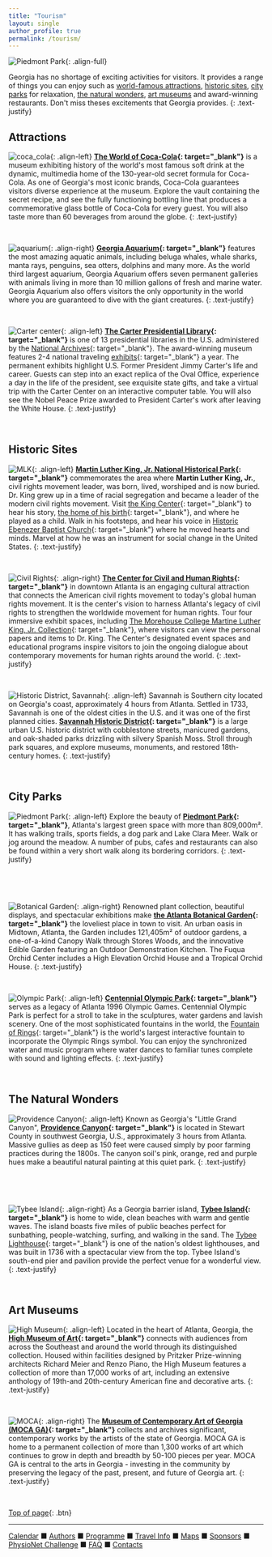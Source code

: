 ```yaml
---
title: "Tourism"
layout: single
author_profile: true
permalink: /tourism/
---
```

![Piedmont Park](/assets/img/piedmont_park.png){: .align-full}

<a name="top"></a>

Georgia has no shortage of exciting activities for visitors. It provides a range of things you can enjoy such as [world-famous attractions](../tourism/#attractions), [historic sites](../tourism/#history), [city parks](../tourism/#parks) for relaxation, [the natural wonders](../tourism/#wonders), [art museums](../tourism/#arts) and award-winning restaurants. Don't miss theses excitements that Georgia provides.
{: .text-justify}

## <a name="attractions"></a> Attractions
![coca_cola](/assets/img/world_of_coca.jpeg){: .align-left} **[The World of Coca-Cola](https://www.worldofcoca-cola.com/){: target="_blank"}** is a museum exhibiting history of the world's most famous soft drink at the dynamic, multimedia home of the 130-year-old secret formula for Coca-Cola. As one of Georgia's most iconic brands, Coca-Cola guarantees visitors diverse experience at the museum. Explore the vault containing the secret recipe, and see the fully functioning bottling line that produces a commemorative glass bottle of Coca-Cola for every guest. You will also taste more than 60 beverages from around the globe.
{: .text-justify}

&nbsp;

![aquarium](/assets/img/aquarium.jpg){: .align-right} **[Georgia Aquarium](https://www.georgiaaquarium.org/){: target="_blank"}** features the most amazing aquatic animals, including beluga whales, whale sharks, manta rays, penguins, sea otters, dolphins and many more. As the world third largest aquarium, Georgia Aquarium offers seven permanent galleries with animals living in more than 10 million gallons of fresh and marine water. Georgia Aquarium also offers visitors the only opportunity in the world where you are guaranteed to dive with the giant creatures.
{: .text-justify}

&nbsp;

![Carter center](/assets/img/carter_center.jpeg){: .align-left} **[The Carter Presidential Library](https://www.jimmycarterlibrary.gov/){: target="_blank"}** is one of 13 presidential libraries in the U.S. administered by the [National Archives](https://www.archives.gov/about){: target="_blank"}. The award-winning museum features 2-4 national traveling [exhibits](https://www.jimmycarterlibrary.gov/events){: target="_blank"} a year. The permanent exhibits highlight U.S. Former President Jimmy Carter's life and career. Guests can step into an exact replica of the Oval Office, experience a day in the life of the president, see exquisite state gifts, and take a virtual trip with the Carter Center on an interactive computer table. You will also see the Nobel Peace Prize awarded to President Carter's work after leaving the White House.
{: .text-justify}

&nbsp;

## <a name="history"></a> Historic Sites
![MLK](/assets/img/mlk.jpg){: .align-left} **[Martin Luther King, Jr. National Historical Park](https://www.nps.gov/malu/index.htm){: target="_blank"}** commemorates the area where **Martin Luther King, Jr.**, civil rights movement leader, was born, lived, worshiped and is now buried. Dr. King grew up in a time of racial segregation and became a leader of the modern civil rights movement. Visit [the King Center](https://thekingcenter.org/){: target="_blank"} to hear his story, [the home of his birth](https://www.nps.gov/malu/planyourvisit/birth-home.htm){: target="_blank"}, and where he played as a child. Walk in his footsteps, and hear his voice in [Historic Ebenezer Baptist Church](https://www.ebenezeratl.org/){: target="_blank"} where he moved hearts and minds. Marvel at how he was an instrument for social change in the United States.
{: .text-justify}

&nbsp;

![Civil Rights](/assets/img/civil.jpg){: .align-right} **[The Center for Civil and Human Rights](https://www.civilandhumanrights.org/){: target="_blank"}** in downtown Atlanta is an engaging cultural attraction that connects the American civil rights movement to today's global human rights movement. It is the center's vision to harness Atlanta's legacy of civil rights to strengthen the worldwide movement for human rights. Tour four immersive exhibit spaces, including [The Morehouse College Martine Luther King, Jr. Collection](https://www.civilandhumanrights.org/mlk/){: target="_blank"}, where visitors can view the personal papers and items to Dr. King. The Center's designated event spaces and educational programs inspire visitors to join the ongoing dialogue about contemporary movements for human rights around the world.
{: .text-justify}

&nbsp;

![Historic District, Savannah](/assets/img/savannah.jpg){: .align-left} Savannah is Southern city located on Georgia's coast, approximately 4 hours from Atlanta. Settled in 1733, Savannah is one of the oldest cities in the U.S. and it was one of the first planned cities. **[Savannah Historic District](https://www.savannah.com/savannah-historic-district/){: target="_blank"}** is a large urban U.S. historic district with cobblestone streets, manicured gardens, and oak-shaded parks drizzling with silvery Spanish Moss. Stroll through park squares, and explore museums, monuments, and restored 18th-century homes. 
{: .text-justify}

&nbsp;

## <a name="parks"></a> City Parks
![Piedmont Park](/assets/img/piedmont_park.jpg){: .align-left} Explore the beauty of **[Piedmont Park](https://piedmontpark.org/){: target="_blank"}**, Atlanta's largest green space with more than 809,000m². It has walking trails, sports fields, a dog park and Lake Clara Meer. Walk or jog around the meadow. A number of pubs, cafes and restaurants can also be found within a very short walk along its bordering corridors.
{: .text-justify}

&nbsp;

&nbsp;

![Botanical Garden](/assets/img/botanical_garden.jpg){: .align-right} Renowned plant collection, beautiful displays, and spectacular exhibitions make **[the Atlanta Botanical Garden](https://atlantabg.org/){: target="_blank"}** the loveliest place in town to visit. An urban oasis in Midtown, Atlanta, the Garden includes 121,405m² of outdoor gardens, a one-of-a-kind Canopy Walk through Stores Woods, and the innovative Edible Garden featuring an Outdoor Demonstration Kitchen. The Fuqua Orchid Center includes a High Elevation Orchid House and a Tropical Orchid House.
{: .text-justify}

&nbsp;

![Olympic Park](/assets/img/centennial_park.jpg){: .align-left} **[Centennial Olympic Park](https://www.gwcca.org/centennial-olympic-park){: target="_blank"}** serves as a legacy of Atlanta 1996 Olympic Games. Centennial Olympic Park is perfect for a stroll to take in the sculptures, water gardens and lavish scenery. One of the most sophisticated fountains in the world, the [Fountain of Rings](https://www.gwcca.org/centennial-olympic-park/fountain-of-rings){: target="_blank"} is the world's largest interactive fountain to incorporate the Olympic Rings symbol. You can enjoy the synchronized water and music program where water dances to familiar tunes complete with sound and lighting effects. 
{: .text-justify}

&nbsp;

## <a name="wonders"></a> The Natural Wonders
![Providence Canyon](/assets/img/canyon.jpg){: .align-left} Known as Georgia's "Little Grand Canyon", **[Providence Canyon](https://gastateparks.org/ProvidenceCanyon){: target="_blank"}** is located in Stewart County in southwest Georgia, U.S., approximately 3 hours from Atlanta. Massive gullies as deep as 150 feet were caused simply by poor farming practices during the 1800s. The canyon soil's pink, orange, red and purple hues make a beautiful natural painting at this quiet park.
{: .text-justify}

&nbsp;

&nbsp;

![Tybee Island](/assets/img/tybee.jpg){: .align-right} As a Georgia barrier island, **[Tybee Island](https://visittybee.com/){: target="_blank"}** is home to wide, clean beaches with warm and gentle waves. The island boasts five miles of public beaches perfect for sunbathing, people-watching, surfing, and walking in the sand. The [Tybee Lighthouse](https://www.tybeelighthouse.org/){: target="_blank"} is one of the nation's oldest lighthouses, and was built in 1736 with a spectacular view from the top. Tybee Island's south-end pier and pavilion provide the perfect venue for a wonderful view.
{: .text-justify}

&nbsp;

## <a name="arts"></a> Art Museums
![High Museum](/assets/img/high.jpg){: .align-left} Located in the heart of Atlanta, Georgia, the **[High Museum of Art](https://high.org/){: target="_blank"}** connects with audiences from across the Southeast and around the world through its distinguished collection. Housed within facilities designed by Pritzker Prize-winning architects Richard Meier and Renzo Piano, the High Museum features a collection of more than 17,000 works of art, including an extensive anthology of 19th-and 20th-century American fine and decorative arts.
{: .text-justify}

&nbsp;

![MOCA](/assets/img/moca.jpg){: .align-right} The **[Museum of Contemporary Art of Georgia (MOCA GA)](https://mocaga.org/){: target="_blank"}** collects and archives significant, contemporary works by the artists of the state of Georgia. MOCA GA is home to a permanent collection of more than 1,300 works of art which continues to grow in depth and breadth by 50-100 pieces per year. MOCA GA is central to the arts in Georgia - investing in the community by preserving the legacy of the past, present, and future of Georgia art.
{: .text-justify}

&nbsp;


[Top of page](#top){: .btn}

---

[Calendar](../dates/) &#9632; [Authors](../authors) &#9632; [Programme](../programme/) &#9632; [Travel Info](../travel/) &#9632; [Maps](../map) &#9632; [Sponsors](../sponsors/) &#9632; [PhysioNet Challenge](../challenge/) &#9632; [FAQ](../faq/) &#9632; [Contacts](../contact/)
